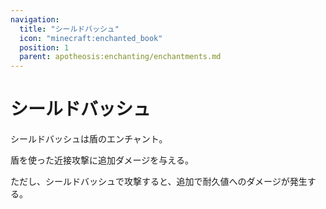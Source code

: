 ```yaml
---
navigation:
  title: "シールドバッシュ"
  icon: "minecraft:enchanted_book"
  position: 1
  parent: apotheosis:enchanting/enchantments.md
---
```


# シールドバッシュ

<Color id="blue">シールドバッシュ</Color>は盾のエンチャント。

盾を使った近接攻撃に追加ダメージを与える。

ただし、<Color id="blue">シールドバッシュ</Color>で攻撃すると、追加で耐久値へのダメージが発生する。

